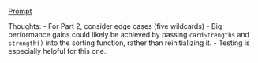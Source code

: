 [Prompt](https://adventofcode.com/2023/day/7)

Thoughts:
    - For Part 2, consider edge cases (five wildcards)
    - Big performance gains could likely be achieved by passing `cardStrengths` and `strength()` into the sorting function, rather than reinitializing it.
    - Testing is especially helpful for this one.

